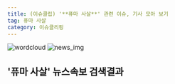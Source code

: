 ```yaml
---
title: (이슈클립) '**퓨마 사살**' 관련 이슈, 기사 모아 보기
tag: 퓨마 사살
category: 이슈클리핑
---
```

![wordcloud](https://s3.ap-northeast-2.amazonaws.com/lyrics101-wordcloud/2018-09-18-1537281308.png)
![news_img](https://user-images.githubusercontent.com/42597476/44507050-1206f400-a6e4-11e8-8d98-7ffbfebb353f.png)
## **'**퓨마 사살**'** 뉴스속보 검색결과

